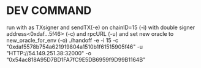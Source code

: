 # DEV COMMAND
  run with <keyfile> as TXsigner and sendTX(-e) on chainID=15 (-i) with double signer address<0xdaf...5f46> (-c) and rpcURL (-u) and set new oracle to new_oracle_for_env (-o)
 ./handoff <keyfile> -e -i 15 -c "0xdaf5578b754a621919804a1510b1f61515905f46" -u "HTTP://54.149.251.38:32000" -o “0x54ac818A95D7BD1FA7fC9E5DB6959f9D99B1164B”
